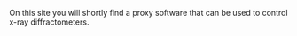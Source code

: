 On this site you will shortly find a proxy software that can be used to control x-ray diffractometers.
